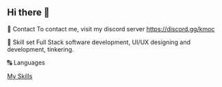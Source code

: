 ## Hi there 👋

💬 Contact
To contact me, visit my discord server https://discord.gg/kmoc

💼 Skill set
Full Stack software development, UI/UX designing and development, tinkering.

🔠 Languages

[My Skills](https://skillicons.dev/icons?i=js,html,css,djs,cpp,Java,js,lua)
